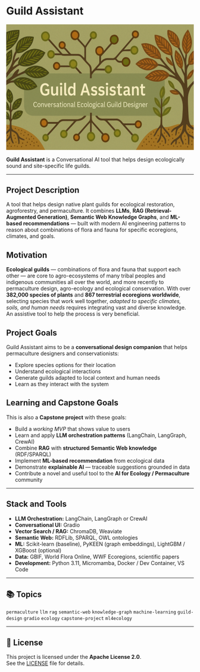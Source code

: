 # Guild Assistant

<p align="center">
  <img src="assets/banner.png" alt="Guild Assistant — Conversational Ecological Guild Designer" />
</p>


**Guild Assistant** is a Conversational AI tool that helps design ecologically sound and site-specific life guilds.

---

## Project Description

A tool that helps design native plant guilds for ecological restoration, agroforestry, and permaculture. It combines **LLMs**, **RAG (Retrieval-Augmented Generation)**, **Semantic Web Knowledge Graphs**, and **ML-based recommendations** — built with modern AI engineering patterns to reason about combinations of flora and fauna for specific ecoregions, climates, and goals.

## Motivation

**Ecological guilds** — combinations of flora and fauna that support each other — are core to agro-ecosystems of many tribal peoples and indigenous communities all over the world, and more recently to permaculture design, agro-ecology and ecological conservation. With over **382,000 species of plants** and **867 terrestrial ecoregions worldwide**, selecting species that work well together, *adapted to specific climates, soils, and human needs* requires integrating vast and diverse knowledge. An assistive tool to help the process is very beneficial. 

## Project Goals

Guild Assistant aims to be a **conversational design companion** that helps permaculture designers and conservationists:
- Explore species options for their location
- Understand ecological interactions
- Generate guilds adapted to local context and human needs
- Learn as they interact with the system

## Learning and Capstone Goals

This is also a **Capstone project** with these goals:
- Build a *working MVP* that shows value to users
- Learn and apply **LLM orchestration patterns** (LangChain, LangGraph, CrewAI)
- Combine **RAG** with **structured Semantic Web knowledge** (RDF/SPARQL)
- Implement **ML-based recommendation** from ecological data
- Demonstrate **explainable AI** — traceable suggestions grounded in data
- Contribute a novel and useful tool to the **AI for Ecology / Permaculture** community

---

## Stack and Tools

- **LLM Orchestration:** LangChain, LangGraph or CrewAI
- **Conversational UI:** Gradio
- **Vector Search / RAG:** ChromaDB, Weaviate
- **Semantic Web:** RDFLib, SPARQL, OWL ontologies
- **ML:** Scikit-learn (baseline), PyKEEN (graph embeddings), LightGBM / XGBoost (optional)
- **Data:** GBIF, World Flora Online, WWF Ecoregions, scientific papers
- **Development:** Python 3.11, Micromamba, Docker / Dev Container, VS Code

---

## 📚 Topics

`permaculture` `llm` `rag` `semantic-web` `knowledge-graph` `machine-learning` `guild-design` `gradio` `ecology` `capstone-project` `ml4ecology`

---

## 📄 License

This project is licensed under the **Apache License 2.0**.  
See the [LICENSE](LICENSE) file for details.
